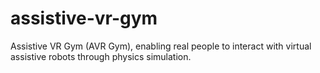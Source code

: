 # assistive-vr-gym
Assistive VR Gym (AVR Gym), enabling real people to interact with virtual assistive robots through physics simulation.
